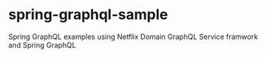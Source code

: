 # spring-graphql-sample
Spring GraphQL examples using Netflix Domain GraphQL Service framwork and  Spring GraphQL
